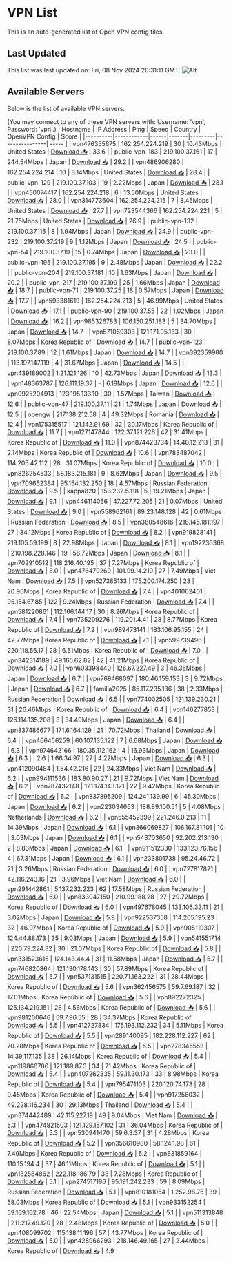 # VPN List

This is an auto-generated list of Open VPN config files.

## Last Updated

This list was last updated on: Fri, 08 Nov 2024 20:31:11 GMT.
![Alt](https://repobeats.axiom.co/api/embed/186b98318ef1479477931607c1ad7d823f12451f.svg "Repobeats analytics image")

## Available Servers

Below is the list of available VPN servers:

(You may connect to any of these VPN servers with: Username: 'vpn', Password: 'vpn'.)
| Hostname | IP Address | Ping | Speed | Country | OpenVPN Config | Score |
|----------|------------|------|-------|---------|----------------| ----- |
| vpn476355675 | 162.254.224.219 | 30 | 10.43Mbps | United States | [Download 📥](./configs/server_0_US.ovpn) | 33.6 |
| public-vpn-183 | 219.100.37.161 | 17 | 244.54Mbps | Japan | [Download 📥](./configs/server_1_JP.ovpn) | 29.2 |
| vpn486906280 | 162.254.224.214 | 10 | 8.14Mbps | United States | [Download 📥](./configs/server_2_US.ovpn) | 28.4 |
| public-vpn-129 | 219.100.37.103 | 19 | 2.22Mbps | Japan | [Download 📥](./configs/server_3_JP.ovpn) | 28.1 |
| vpn450074417 | 162.254.224.218 | 6 | 13.50Mbps | United States | [Download 📥](./configs/server_4_US.ovpn) | 28.0 |
| vpn314773604 | 162.254.224.215 | 7 | 3.45Mbps | United States | [Download 📥](./configs/server_5_US.ovpn) | 27.7 |
| vpn723544366 | 162.254.224.221 | 5 | 21.75Mbps | United States | [Download 📥](./configs/server_6_US.ovpn) | 26.9 |
| public-vpn-132 | 219.100.37.115 | 8 | 1.94Mbps | Japan | [Download 📥](./configs/server_7_JP.ovpn) | 24.9 |
| public-vpn-232 | 219.100.37.219 | 9 | 1.12Mbps | Japan | [Download 📥](./configs/server_8_JP.ovpn) | 24.5 |
| public-vpn-54 | 219.100.37.19 | 15 | 0.74Mbps | Japan | [Download 📥](./configs/server_9_JP.ovpn) | 23.0 |
| public-vpn-195 | 219.100.37.195 | 9 | 2.48Mbps | Japan | [Download 📥](./configs/server_10_JP.ovpn) | 22.2 |
| public-vpn-204 | 219.100.37.181 | 10 | 1.63Mbps | Japan | [Download 📥](./configs/server_11_JP.ovpn) | 20.2 |
| public-vpn-217 | 219.100.37.199 | 25 | 1.66Mbps | Japan | [Download 📥](./configs/server_12_JP.ovpn) | 18.7 |
| public-vpn-71 | 219.100.37.25 | 18 | 0.57Mbps | Japan | [Download 📥](./configs/server_13_JP.ovpn) | 17.7 |
| vpn593381619 | 162.254.224.213 | 5 | 46.99Mbps | United States | [Download 📥](./configs/server_14_US.ovpn) | 17.1 |
| public-vpn-90 | 219.100.37.55 | 22 | 1.02Mbps | Japan | [Download 📥](./configs/server_15_JP.ovpn) | 16.2 |
| vpn985326783 | 106.150.251.183 | 5 | 34.70Mbps | Japan | [Download 📥](./configs/server_16_JP.ovpn) | 14.7 |
| vpn571069303 | 121.171.95.133 | 30 | 8.07Mbps | Korea Republic of | [Download 📥](./configs/server_17_KR.ovpn) | 14.7 |
| public-vpn-123 | 219.100.37.89 | 12 | 1.61Mbps | Japan | [Download 📥](./configs/server_18_JP.ovpn) | 14.7 |
| vpn392359980 | 113.197.147.119 | 4 | 31.67Mbps | Japan | [Download 📥](./configs/server_19_JP.ovpn) | 14.5 |
| vpn439189002 | 1.21.121.126 | 10 | 42.73Mbps | Japan | [Download 📥](./configs/server_20_JP.ovpn) | 13.3 |
| vpn148363787 | 126.111.19.37 | - | 6.18Mbps | Japan | [Download 📥](./configs/server_21_JP.ovpn) | 12.6 |
| vpn0925204913 | 123.195.133.10 | 30 | 1.57Mbps | Taiwan | [Download 📥](./configs/server_22_TW.ovpn) | 12.6 |
| public-vpn-47 | 219.100.37.11 | 21 | 1.74Mbps | Japan | [Download 📥](./configs/server_23_JP.ovpn) | 12.5 |
| opengw | 217.138.212.58 | 4 | 49.32Mbps | Romania | [Download 📥](./configs/server_24_RO.ovpn) | 12.4 |
| vpn175315517 | 121.142.91.69 | 32 | 30.17Mbps | Korea Republic of | [Download 📥](./configs/server_25_KR.ovpn) | 11.7 |
| vpn127147844 | 122.37.121.226 | 42 | 31.41Mbps | Korea Republic of | [Download 📥](./configs/server_26_KR.ovpn) | 11.0 |
| vpn874423734 | 14.40.12.213 | 31 | 2.14Mbps | Korea Republic of | [Download 📥](./configs/server_27_KR.ovpn) | 10.6 |
| vpn783487042 | 114.205.42.112 | 28 | 31.07Mbps | Korea Republic of | [Download 📥](./configs/server_28_KR.ovpn) | 10.0 |
| vpn826254533 | 58.183.215.181 | 9 | 8.62Mbps | Japan | [Download 📥](./configs/server_29_JP.ovpn) | 9.5 |
| vpn709652384 | 95.154.132.250 | 18 | 4.57Mbps | Russian Federation | [Download 📥](./configs/server_30_RU.ovpn) | 9.5 |
| kappa820 | 153.232.5.118 | 5 | 19.21Mbps | Japan | [Download 📥](./configs/server_31_JP.ovpn) | 9.1 |
| vpn446114056 | 47.227.72.205 | 21 | 0.07Mbps | United States | [Download 📥](./configs/server_32_US.ovpn) | 9.0 |
| vpn558962161 | 89.23.148.128 | 42 | 0.61Mbps | Russian Federation | [Download 📥](./configs/server_33_RU.ovpn) | 8.5 |
| vpn380548616 | 218.145.181.197 | 27 | 34.12Mbps | Korea Republic of | [Download 📥](./configs/server_34_KR.ovpn) | 8.2 |
| vpn919828141 | 219.105.59.199 | 8 | 22.98Mbps | Japan | [Download 📥](./configs/server_35_JP.ovpn) | 8.1 |
| vpn192236368 | 210.198.228.146 | 19 | 58.72Mbps | Japan | [Download 📥](./configs/server_36_JP.ovpn) | 8.1 |
| vpn702910512 | 118.216.40.195 | 37 | 7.27Mbps | Korea Republic of | [Download 📥](./configs/server_37_KR.ovpn) | 8.0 |
| vpn476479269 | 101.99.14.219 | 27 | 7.49Mbps | Viet Nam | [Download 📥](./configs/server_38_VN.ovpn) | 7.5 |
| vpn527385133 | 175.200.174.250 | 23 | 20.96Mbps | Korea Republic of | [Download 📥](./configs/server_39_KR.ovpn) | 7.4 |
| vpn401062401 | 95.154.67.85 | 122 | 9.24Mbps | Russian Federation | [Download 📥](./configs/server_40_RU.ovpn) | 7.4 |
| vpn581220861 | 112.166.144.17 | 30 | 8.26Mbps | Korea Republic of | [Download 📥](./configs/server_41_KR.ovpn) | 7.4 |
| vpn735209276 | 119.201.4.41 | 28 | 8.77Mbps | Korea Republic of | [Download 📥](./configs/server_42_KR.ovpn) | 7.2 |
| vpn989473141 | 183.106.95.155 | 24 | 42.77Mbps | Korea Republic of | [Download 📥](./configs/server_43_KR.ovpn) | 7.1 |
| vpn599739496 | 220.118.56.17 | 28 | 6.51Mbps | Korea Republic of | [Download 📥](./configs/server_44_KR.ovpn) | 7.0 |
| vpn342314189 | 49.165.62.82 | 42 | 41.21Mbps | Korea Republic of | [Download 📥](./configs/server_45_KR.ovpn) | 7.0 |
| vpn603398440 | 126.67.227.49 | 3 | 46.35Mbps | Japan | [Download 📥](./configs/server_46_JP.ovpn) | 6.7 |
| vpn769468097 | 180.46.159.153 | 3 | 9.72Mbps | Japan | [Download 📥](./configs/server_47_JP.ovpn) | 6.7 |
| familia2025 | 85.117.235.136 | 38 | 2.33Mbps | Russian Federation | [Download 📥](./configs/server_48_RU.ovpn) | 6.5 |
| vpn774002505 | 121.139.230.21 | 31 | 26.46Mbps | Korea Republic of | [Download 📥](./configs/server_49_KR.ovpn) | 6.4 |
| vpn146277853 | 126.114.135.208 | 3 | 34.49Mbps | Japan | [Download 📥](./configs/server_50_JP.ovpn) | 6.4 |
| vpn837486677 | 171.6.164.129 | 21 | 70.72Mbps | Thailand | [Download 📥](./configs/server_51_TH.ovpn) | 6.4 |
| vpn466456259 | 60.107.135.122 | 7 | 6.68Mbps | Japan | [Download 📥](./configs/server_52_JP.ovpn) | 6.3 |
| vpn974642166 | 180.35.112.162 | 4 | 16.93Mbps | Japan | [Download 📥](./configs/server_53_JP.ovpn) | 6.3 |
| 2i6 | 1.66.34.97 | 27 | 4.22Mbps | Japan | [Download 📥](./configs/server_54_JP.ovpn) | 6.3 |
| vpn412090484 | 1.54.42.216 | 22 | 24.33Mbps | Viet Nam | [Download 📥](./configs/server_55_VN.ovpn) | 6.2 |
| vpn994111536 | 183.80.90.27 | 21 | 9.72Mbps | Viet Nam | [Download 📥](./configs/server_56_VN.ovpn) | 6.2 |
| vpn787432148 | 121.174.143.121 | 22 | 9.42Mbps | Korea Republic of | [Download 📥](./configs/server_57_KR.ovpn) | 6.2 |
| vpn837895209 | 124.241.139.99 | 6 | 45.30Mbps | Japan | [Download 📥](./configs/server_58_JP.ovpn) | 6.2 |
| vpn223034663 | 188.89.100.51 | 5 | 4.08Mbps | Netherlands | [Download 📥](./configs/server_59_NL.ovpn) | 6.2 |
| vpn555452399 | 221.246.0.213 | 11 | 14.39Mbps | Japan | [Download 📥](./configs/server_60_JP.ovpn) | 6.1 |
| vpn366069827 | 106.167.81.101 | 10 | 3.03Mbps | Japan | [Download 📥](./configs/server_61_JP.ovpn) | 6.1 |
| vpn543703650 | 92.202.213.130 | 2 | 8.83Mbps | Japan | [Download 📥](./configs/server_62_JP.ovpn) | 6.1 |
| vpn911512330 | 133.123.76.156 | 4 | 67.31Mbps | Japan | [Download 📥](./configs/server_63_JP.ovpn) | 6.1 |
| vpn233801738 | 95.24.46.72 | 21 | 3.26Mbps | Russian Federation | [Download 📥](./configs/server_64_RU.ovpn) | 6.0 |
| vpn727817821 | 42.116.243.16 | 21 | 3.96Mbps | Viet Nam | [Download 📥](./configs/server_65_VN.ovpn) | 6.0 |
| vpn291442861 | 5.137.232.223 | 62 | 17.58Mbps | Russian Federation | [Download 📥](./configs/server_66_RU.ovpn) | 6.0 |
| vpn833047150 | 210.99.188.28 | 27 | 29.72Mbps | Korea Republic of | [Download 📥](./configs/server_67_KR.ovpn) | 6.0 |
| vpn497678045 | 133.106.32.11 | 21 | 3.02Mbps | Japan | [Download 📥](./configs/server_68_JP.ovpn) | 5.9 |
| vpn922537358 | 114.205.195.23 | 32 | 46.97Mbps | Korea Republic of | [Download 📥](./configs/server_69_KR.ovpn) | 5.9 |
| vpn905119307 | 124.44.88.173 | 35 | 9.03Mbps | Japan | [Download 📥](./configs/server_70_JP.ovpn) | 5.9 |
| vpn541551714 | 220.79.224.32 | 30 | 21.07Mbps | Korea Republic of | [Download 📥](./configs/server_71_KR.ovpn) | 5.8 |
| vpn331523615 | 124.143.44.4 | 31 | 11.58Mbps | Japan | [Download 📥](./configs/server_72_JP.ovpn) | 5.7 |
| vpn746820864 | 121.130.178.143 | 30 | 57.89Mbps | Korea Republic of | [Download 📥](./configs/server_73_KR.ovpn) | 5.7 |
| vpn537131515 | 220.71.163.222 | 31 | 28.44Mbps | Korea Republic of | [Download 📥](./configs/server_74_KR.ovpn) | 5.6 |
| vpn362456575 | 59.7.69.187 | 32 | 17.01Mbps | Korea Republic of | [Download 📥](./configs/server_75_KR.ovpn) | 5.6 |
| vpn892272325 | 125.134.219.151 | 28 | 4.56Mbps | Korea Republic of | [Download 📥](./configs/server_76_KR.ovpn) | 5.6 |
| vpn981200646 | 59.7.96.55 | 28 | 34.37Mbps | Korea Republic of | [Download 📥](./configs/server_77_KR.ovpn) | 5.5 |
| vpn412727834 | 175.193.112.232 | 34 | 5.11Mbps | Korea Republic of | [Download 📥](./configs/server_78_KR.ovpn) | 5.5 |
| vpn289140095 | 182.228.112.227 | 62 | 70.28Mbps | Korea Republic of | [Download 📥](./configs/server_79_KR.ovpn) | 5.5 |
| vpn278345553 | 14.39.117.135 | 38 | 26.14Mbps | Korea Republic of | [Download 📥](./configs/server_80_KR.ovpn) | 5.4 |
| vpn119866786 | 121.189.87.3 | 34 | 71.42Mbps | Korea Republic of | [Download 📥](./configs/server_81_KR.ovpn) | 5.4 |
| vpn407262335 | 59.11.30.173 | 33 | 8.98Mbps | Korea Republic of | [Download 📥](./configs/server_82_KR.ovpn) | 5.4 |
| vpn795471103 | 220.120.74.173 | 28 | 9.45Mbps | Korea Republic of | [Download 📥](./configs/server_83_KR.ovpn) | 5.4 |
| vpn917256032 | 49.228.116.234 | 30 | 29.13Mbps | Thailand | [Download 📥](./configs/server_84_TH.ovpn) | 5.4 |
| vpn374442489 | 42.115.227.19 | 49 | 9.04Mbps | Viet Nam | [Download 📥](./configs/server_85_VN.ovpn) | 5.3 |
| vpn474821503 | 121.129.157.102 | 31 | 36.04Mbps | Korea Republic of | [Download 📥](./configs/server_86_KR.ovpn) | 5.3 |
| vpn530941470 | 59.6.3.37 | 31 | 4.28Mbps | Korea Republic of | [Download 📥](./configs/server_87_KR.ovpn) | 5.2 |
| vpn356610980 | 58.124.1.98 | 61 | 7.49Mbps | Korea Republic of | [Download 📥](./configs/server_88_KR.ovpn) | 5.2 |
| vpn831859164 | 110.15.194.4 | 37 | 46.11Mbps | Korea Republic of | [Download 📥](./configs/server_89_KR.ovpn) | 5.1 |
| vpn132584862 | 222.118.186.79 | 33 | 7.28Mbps | Korea Republic of | [Download 📥](./configs/server_90_KR.ovpn) | 5.1 |
| vpn274517196 | 95.191.242.233 | 59 | 8.09Mbps | Russian Federation | [Download 📥](./configs/server_91_RU.ovpn) | 5.1 |
| vpn810181054 | 1.252.98.75 | 39 | 58.03Mbps | Korea Republic of | [Download 📥](./configs/server_92_KR.ovpn) | 5.1 |
| vpn933152254 | 59.169.162.78 | 46 | 22.54Mbps | Japan | [Download 📥](./configs/server_93_JP.ovpn) | 5.1 |
| vpn511313848 | 211.217.49.120 | 28 | 2.48Mbps | Korea Republic of | [Download 📥](./configs/server_94_KR.ovpn) | 5.0 |
| vpn408099702 | 115.138.11.196 | 57 | 43.77Mbps | Korea Republic of | [Download 📥](./configs/server_95_KR.ovpn) | 5.0 |
| vpn428966293 | 218.146.49.165 | 27 | 2.44Mbps | Korea Republic of | [Download 📥](./configs/server_96_KR.ovpn) | 4.9 |
